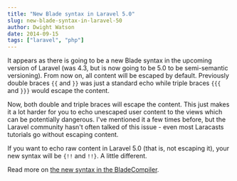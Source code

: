 ```yaml
---
title: "New Blade syntax in Laravel 5.0"
slug: new-blade-syntax-in-laravel-50
author: Dwight Watson
date: 2014-09-15
tags: ["laravel", "php"]
---
```


It appears as there is going to be a new Blade syntax in the upcoming version of Laravel (was 4.3, but is now going to be 5.0 to be semi-semantic versioning). From now on, all content will be escaped by default. Previously double braces `{{` and `}}` was just a standard echo while triple braces `{{{` and `}}}` would escape the content.

Now, both double and triple braces will escape the content. This just makes it a lot harder for you to echo unescaped user content to the views which can be potentially dangerous. I've mentioned it a few times before, but the Laravel community hasn't often talked of this issue - even most Laracasts tutorials go without escaping content.

If you want to echo raw content in Laravel 5.0 (that is, not escaping it), your new syntax will be `{!!` and `!!}`. A little different.

Read more on [the new syntax in the BladeCompiler](https://github.com/laravel/framework/blob/master/src/Illuminate/View/Compilers/BladeCompiler.php).
